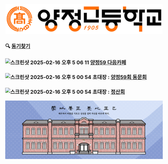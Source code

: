 ![logo](yc.jpeg)
### 🔍 [동기찾기](https://docs.google.com/spreadsheets/d/1p8VHPwX_L6HAm_Z07rFkeZvmWmrVPUqa8WjP_zqABV4/htmlview#gid=1078517)
### <img width="64" alt="스크린샷 2025-02-16 오후 5 06 11" src="https://github.com/user-attachments/assets/5df0c0ce-5080-41d3-b10c-6d269400ea84" /> [양정59 다음카페](https://cafe.daum.net/yangchung59)
### <img width="49" alt="스크린샷 2025-02-16 오후 5 00 54" src="https://github.com/user-attachments/assets/890a3a81-c770-46b4-8fa4-18bfb67aaad9"/> 초대장 : [양정59회 동문회](https://band.us/n/a0a7A7R2W4I67)
### <img width="49" alt="스크린샷 2025-02-16 오후 5 00 54" src="https://github.com/user-attachments/assets/890a3a81-c770-46b4-8fa4-18bfb67aaad9"/> 초대장 : [정산회](https://band.us/n/aca5AeRcWemdD)
![image](yc1.jpeg)


